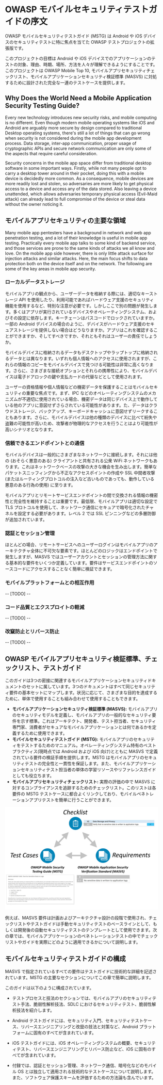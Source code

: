 # OWASP モバイルセキュリティテストガイドの序文

OWASP モバイルセキュリティテストガイド (MSTG) は Android や iOS デバイスのセキュリティテストに特に焦点を当てた OWASP テストプロジェクトの拡張版です。

このプロジェクトの目標は Android や iOS デバイスでのアプリケーションのテストの対象、理由、時期、場所、方法を人々が理解できるようにすることです。このプロジェクトは OWASP Mobile Top 10, モバイルアプリセキュリティチェックリスト、モバイルアプリケーションセキュリティ検証標準 (MASVS) に対処するために設計された完全な一連のテストケースを提供します。

## Why Does the World Need a Mobile Application Security Testing Guide?

Every new technology introduces new security risks, and mobile computing is no different. Even though modern mobile operating systems like iOS and Android are arguably more secure by design compared to traditional Desktop operating systems, there's still a lot of things that can go wrong when security is not considered during the mobile app development process. Data storage, inter-app communication, proper usage of cryptographic APIs and secure network communication are only some of the aspects that require careful consideration.

Security concerns in the mobile app space differ from traditional desktop software in some important ways. Firstly, while not many people opt to carry a desktop tower around in their pocket, doing this with a mobile device is decidedly more common. As a consequence, mobile devices are more readily lost and stolen, so adversaries are more likely to get physical access to a device and access any of the data stored. Also leaving a device unattended, which allows adversaries temporary physical access (Evil-Maid attack) can already lead to full compromise of the device or steal data without the owner noticing it.

## モバイルアプリセキュリティの主要な領域

Many mobile app pentesters have a background in network and web app penetration testing, and a lot of their knowledge is useful in mobile app testing. Practically every mobile app talks to some kind of backend service, and those services are prone to the same kinds of attacks we all know and love. On the mobile app side however, there is only little attack surface for injection attacks and similar attacks. Here, the main focus shifts to data protection both on the device itself and on the network. The following are some of the key areas in mobile app security.

### ローカルデータストレージ

モバイルアプリの観点から、ユーザーデータを格納する際には、適切なキーストレージ API を使用したり、利用可能であればハードウェア支援のセキュリティ機能を使用するなど、特別な注意が必要です。しかしここで別の問題が発生します。多くはアプリが実行されているデバイスやオペレーティングシステム、およびその設定に依存します。キーチェーンはパスコードでロックされていますか。一部の Android デバイスの場合のように、デバイスがハードウェア支援のセキュアストレージを提供しない場合はどうなりますか。アプリはこれを確認することができますか、そしてすべきですか、それともそれはユーザーの責任でしょうか。

モバイルデバイスに格納されるデータもデスクトップやラップトップに格納されるデータとは異なります。いずれも個人情報へのアクセスに使用されますが、これらの情報のコピーをモバイルデバイスで見つける可能性は非常に高くなります。さらに、さまざまな接続オプションとそれらの携帯性により、モバイルデバイスは電子ドアロックの鍵や支払カードの代替などとして使用されます。

ユーザーの資格情報や個人情報などの機密データを保護することはモバイルセキュリティの重要な焦点です。まず、IPC などのオペレーティングシステムのメカニズムが不適切に使用されている場合、機密データは同じデバイス上で動作している他のアプリに意図せずさらされている可能性があります。た、データはクラウドストレージ、バックアップ、キーボードキャッシュに意図せずリークすることもあります。さらに、モバイルデバイスは他の種類のデバイスに比べて紛失や盗難の可能性が高いため、攻撃者が物理的なアクセスを行うことはより可能性が高いシナリオとなります。

### 信頼できるエンドポイントとの通信

モバイルデバイスは一般的にさまざまなネットワークに接続します。それには他の (おそらく悪意のある) クライアントと共有される公衆 WiFi ネットワークもあります。これはネットワークベースの攻撃の大きな機会を生み出します。簡単なパケットスニッフィングから不正なアクセスポイントの作成や SSL 中間者攻撃 (またはルーティングプロトコルの注入など古いものであっても、動作している悪意のある行為の使用) に至ります。

モバイルアプリとリモートサービスエンドポイントの間で交換される情報の機密性と完全性を維持することは重要です。最低限、モバイルアプリは適切な設定で TLS プロトコルを使用して、ネットワーク通信にセキュアで暗号化されたチャネルを設定する必要があります。レベル 2 では SSL ピンニングなどの多層防御が追加されています。

### 認証とセッション管理

ほとんどの場合、リモートサービスへのユーザーログインはモバイルアプリのアーキテクチャ全体に不可欠な要素です。ほとんどのロジックはエンドポイントで発生しますが、MASVS ではユーザーアカウントとセッションの管理方法に関する基本的な要件をいくつか定義しています。要件はサービスエンドポイントのソースコードにアクセスすることなく簡単に検証できます。

### モバイルプラットフォームとの相互作用

-- [TODO] --

### コード品質とエクスプロイトの軽減

-- [TODO] --

### 改竄防止とリバース防止

-- [TODO] --

## OWASP モバイルアプリセキュリティ検証標準、チェックリスト、テストガイド

このガイドは3つの密接に関連するモバイルアプリケーションセキュリティドキュメントのセットに属しています。3つのドキュメントはすべて同じセキュリティ要件の基本セットにマップします。状況に応じて、さまざまな目的を達成するために、単体で使用することも組み合わせて使用することもできます。

* **モバイルアプリケーションセキュリティ検証標準 (MASVS):** モバイルアプリのセキュリティモデルを定義し、モバイルアプリの一般的なセキュリティ要件を示す標準。これはアーキテクト、開発者、テスト担当者、セキュリティ専門家、消費者がセキュアなモバイルアプリケーションとは何であるかを定義するために使用できます。
* **モバイルセキュリティテストガイド (MSTG):** モバイルアプリのセキュリティをテストするためのマニュアル。オペレーティングシステム特有のベストプラクティス(現時点では Android および iOS 向け)とともに MASVS で定義されている要件の検証手順を提供します。MSTG はモバイルアプリのセキュリティテストの完全性と一貫性を保証します。また、モバイルアプリケーションセキュリティテスト担当者の単体の学習リソースやリファレンスガイドとしても役立ちます。
* **モバイルアプリセキュリティチェックリスト:** 実際の評価の中で MASVS に対するコンプライアンスを追跡するためのチェックリスト。このリストは各要件の MSTG テストケースに都合よくリンクしており、モバイルペネトレーションアプリテストを簡単に行うことができます。

![Document Overview](Images/Chapters/0x03/owasp-mobile-overview.jpg)

例えば、MASVS 要件は計画およびアーキテクチャ設計の段階で使用され、チェックリストやテストガイドは手動セキュリティテストのベースラインとして、もしくは開発後の自動セキュリティテストのテンプレートとして使用できます。次の章では、モバイルアプリケーションのペネトレーションテストの中でチェックリストやガイドを実際にどのように適用できるかについて説明します。

## モバイルセキュリティテストガイドの構成

MASVS で指定されているすべての要件はテストガイドに技術的な詳細を記述されています。MSTG の主要なセクションについてこの章で簡単に説明します。

このガイドは以下のように構成されています。

- テストプロセスと技法のセクションでは、モバイルアプリのセキュリティテスト手法、脆弱性解析技法、SDLC におけるセキュリティテスト、脆弱性解析技法を紹介します。

- Android テストガイドには、セキュリティ入門、セキュリティテストケース、リバースエンジニアリングと改竄の技法と対策など、Android プラットフォームに固有のすべてが含まれています。

- iOS テストガイドには、iOS オペレーティングシステムの概要、セキュリティテスト、リバースエンジニアリングとリバース防止など、iOS に固有のすべてが含まれています。

- 付録では、認証とセッション管理、ネットワーク通信、暗号化などのモバイル OS とは独立して適用される技術的なテストケースについて説明します。また、ソフトウェア保護スキームを評価するための方法論も含んでいます。
